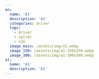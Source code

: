 ```yaml
---
en:
  name: 'A1'
  description: 'A1'
  categories: driver
  tags:
    - driver
    - spiral
    - no5
  image_main: /assets/img/a1.webp
  image_150: /assets/img/a1-150x150.webp
  image_300: /assets/img/a1-300x300.webp
el:
  name: 'A1'
  description: 'A1'
---
```

